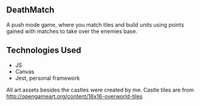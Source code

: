 ## DeathMatch

A push mode game, where you match tiles and build units using points gained with matches to take over the enemies base.

## Technologies Used

* JS
* Canvas
* Jest, personal framework

All art assets besides the castles were created by me. Castle tiles are from http://opengameart.org/content/16x16-overworld-tiles